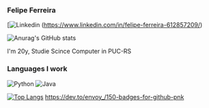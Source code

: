 ###  Felipe Ferreira
[![Linkedin](https://img.shields.io/badge/LinkedIn-0077B5?style=for-the-badge&logo=linkedin&logoColor=white ) (https://www.linkedin.com/in/felipe-ferreira-612857209/)


![Anurag's GitHub stats](https://github-readme-stats.vercel.app/api?username=Avila03&show_icons=true&theme=dracula)


I'm 20y, Studie Scince Computer in PUC-RS

### Languages I work
![Python](https://img.shields.io/badge/Python-3776AB?style=for-the-badge&logo=python&logoColor=white)
![Java](https://img.shields.io/badge/Java-ED8B00?style=for-the-badge&logo=java&logoColor=white)


[![Top Langs](https://github-readme-stats.vercel.app/api/top-langs/?username=Avila03&layout=compact)](https://github.com/anuraghazra/github-readme-stats)
https://dev.to/envoy_/150-badges-for-github-pnk
